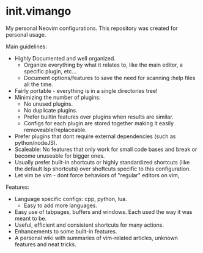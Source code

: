 # init.vimango

My personal Neovim configurations.
This repository was created for personal usage.

Main guidelines:
  - Highly Documented and well organized.
    - Organize everything by what it relates to, like the main editor, a specific plugin, etc...
    - Document options/features to save the need for scanning :help files all the time.
  - Fairly portable - everything is in a single directories tree!
  - Minimizing the number of plugins:
    - No unused plugins.
    - No duplicate plugins.
    - Prefer builtin features over plugins when results are similar.
    - Configs for each plugin are stored together making it easily removeable/replaceable.
  - Prefer plugins that dont require external dependencies (such as python/nodeJS).
  - Scaleable: No features that only work for small code bases and break or become unuseable for bigger ones.
  - Usually prefer built-in shortcuts or highly standardized shortcuts (like the default lsp shortcuts)
    over shoftcuts specific to this configuration.
  - Let vim be vim - dont force behaviors of "regular" editors on vim,

Features:
  - Language specific configs: cpp, python, lua.
    - Easy to add more languages.
  - Easy use of tabpages, buffers and windows. Each used the way it was meant to be.
  - Useful, efficient and consistent shortcuts for many actions.
  - Enhancements to some built-in features.
  - A personal wiki with summaries of vim-related articles, unknown features and neat tricks.
